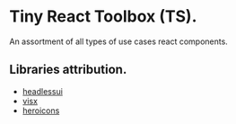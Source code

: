 # Tiny React Toolbox (TS).
An assortment of all types of use cases react components.
## Libraries attribution.
- [headlessui](https://github.com/tailwindlabs/headlessui)
- [visx](https://github.com/airbnb/visx/)
- [heroicons](https://github.com/tailwindlabs/heroicons)
